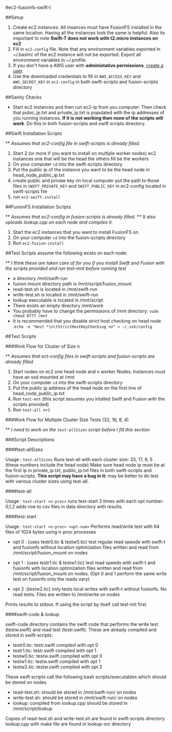 #ec2-fusionfs-swift-t

##Setup

1. Create ec2 instances. All insances must have FusionFS installed in the same location. Having all the instances look the same is helpful. Also its important to note **Swift-T does not work with t2.micro instances on ec2**  
2. Fill in `ec2-config` file. Note that any environment variables exported in ~/.bashrc of the ec2 instance will not be exported. Export all environment variables in ~/.profile. 
3. If you don't have a AWS user with **administative permissions**, [create a user](http://docs.aws.amazon.com/IAM/latest/UserGuide/ManagingCredentials.html). 
4. Use the downloaded credentials to fill in `AWS_ACCESS_KEY` and `AWS_SECRET_KEY` in `ec2-config` in both swift-scripts and fusion-scripts directory

##Sanity Checks
* Start ec2 instances and then run ec2-ip from you computer. Then check that pubic_ip.txt and private_ip.txt is populated with the ip addresses of you running instances. **If it is not working then none of the scripts will work**. Do this in both fusion-scripts and swift scripts directory.

##Swift Installation Scripts

\*\* *Assumes that ec2-config file in swift-scripts is already filled.*

1. Start 2 (or more if you want to install on multiple worker nodes) ec2 instances one that will be the head the others fill be the workers
2. On your computer `cd` into the swift-scripts directory
3. Put the public ip of the instance you want to be the head node in head_node_public_ip.txt
4. create public and private key on local computer put the path to those files in `SWIFT_PRIVATE_KEY` and `SWIFT_PUBLIC_KEY` in ec2-config located in swift-scripts file
5. run `ec2-swift-install`

##FusionFS Installation Scripts

\*\* *Assumes that ec2-config in fusion-scripts is already filled.*
\*\* *It also uploads lookup.cpp on each node and compiles it.*

1. Start the ec2 instances that you want to install FusionFS on
2. On your computer `cd` into the fusion-scripts directory
3. Run `ec2-fusion-install`

##Test Scripts assume the following exists on each node:

\*\* *I think these are taken care of for you if you install Swift and Fusion with the scripts provided and run test-mnt before running test*

* a directory /mnt/swift-run
* fusion mount directory path is /mnt/script/fusion_mount
* read-test.sh is located in /mnt/swift-run
* write-test.sh is located in /mnt/swift-run
* lookup executable is located in /mnt/script
* There exists an empty directory /mnt/work
* You probably have to change the permissions of /mnt directory: `sudo chmod 0777 /mnt`
* It is recommended that you disable strict host checking on head node :`echo -e "Host *\n\tStrictHostKeyChecking no" > ~/.ssh/config`


##Test Scripts

###Work Flow for Cluster of Size n

\*\* *Assumes that ect-config files in swift-scripts and fusion-scripts are already filled*

1. Start nodes on ec2 one head node and n worker Nodes. Instances must have an ssd mounted at /mnt
2. On your computer `cd` into the swift-scripts directory
3. Put the public ip address of the head node on the first line of head_node_public_ip.txt
4. Run `test-mnt` (this script assumes you intalled Swift and Fusion with the scripts provided)
5. Run `test-all n+1`



###Work Flow for Multiple Cluster Size Tests (32, 16, 8, 4)

\*\* *I need to work on the `test-allSizes`  script before I fill this section*

###Script Descriptions

####test-allSizes

Usage : `test-allSizes`
Runs test-all with each cluster size: 33, 17, 9, 5 . (these numbers include the head node)
Make sure head node ip must be at the first ip in private_ip.txt, public_ip.txt files in both swift-scripts and fusion-scripts.
**This script may have a bug in it:** may be better to do test with various cluster sizes using test-all.

 
####test-all

Usage : `test-start <n-proc>`
runs test-start 3 times with each opt number:  0,1,2
adds row to csv files in data directory with results.


####test-start

Usage : `test-start <n-proc> <opt-num>`
Performs read/write test with 64 files of 1024 bytes using n-proc processes

* opt 0 : (uses testr0.tic & testw0.tic) test regular read speeds with swift-t and fusionfs without location optimization
	files written and read from /mnt/script/fusion_mount  on nodes

* opt 1 : (uses testr1.tic & testw1.tic) test  read speeds with swift-t and fusionfs with location optimization
 	files written and read from /mnt/script/fusion_mount on nodes. 
	(Opt 0 and 1 perform the same write test on fusionfs only the reads vary)
 
* opt 2 :(testw2.tic) only tests local writes with swift-t without fusionfs. No read tests.
 	Files are written to /mnt/write on nodes

Prints results to stdout. If using the script by itself call test-init first.

####swift-code & lookup

swift-code directory contains the swift code that performs the write test (testw.swift) and read test (testr.swift). These are already compiled and stored in swift-scripts:

* testr0.tic: testr.swift compiled with opt 0
* testr1.tic: testr.swift compiled with opt 1
* testw0.tic: testw.swift compiled with opt 0
* testw1.tic: testw.swift compiled with opt 1
* testw2.tic: testw.swift compiled with opt 2

These swift scripts call the following bash scripts/executables which should be stored on nodes

* read-test.sh: should be stored in /mnt/swift-run/ on nodes
* write-test.sh: should be stored in /mnt/swift-run/ on nodes
* lookup: compiled from lookup.cpp should be stored in /mnt/script/lookup

Copies of read-test.sh and write-test.sh are found in swift-scripts directory
lookup.cpp with make file are found in lookup-src directory


